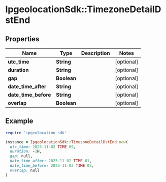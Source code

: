 # IpgeolocationSdk::TimezoneDetailDstEnd

## Properties

| Name | Type | Description | Notes |
| ---- | ---- | ----------- | ----- |
| **utc_time** | **String** |  | [optional] |
| **duration** | **String** |  | [optional] |
| **gap** | **Boolean** |  | [optional] |
| **date_time_after** | **String** |  | [optional] |
| **date_time_before** | **String** |  | [optional] |
| **overlap** | **Boolean** |  | [optional] |

## Example

```ruby
require 'ipgeolocation_sdk'

instance = IpgeolocationSdk::TimezoneDetailDstEnd.new(
  utc_time: 2025-11-02 TIME 09,
  duration: -1H,
  gap: null,
  date_time_after: 2025-11-02 TIME 01,
  date_time_before: 2025-11-02 TIME 02,
  overlap: null
)
```

